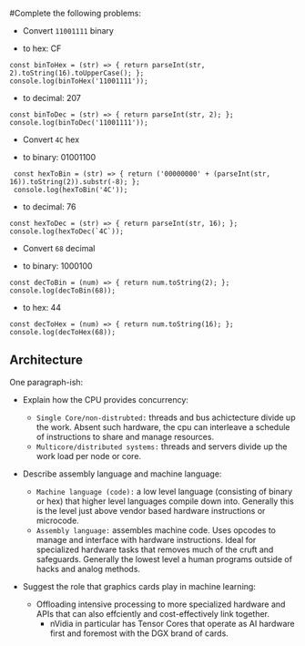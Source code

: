 #Complete the following problems:

* Convert `11001111` binary

- to hex: CF
 
```
const binToHex = (str) => { return parseInt(str, 2).toString(16).toUpperCase(); };
console.log(binToHex('11001111'));
```
- to decimal: 207

```
const binToDec = (str) => { return parseInt(str, 2); };
console.log(binToDec('11001111'));
```

* Convert `4C` hex

- to binary: 01001100
```
 const hexToBin = (str) => { return ('00000000' + (parseInt(str, 16)).toString(2)).substr(-8); };
 console.log(hexToBin('4C'));
```
- to decimal: 76
    
```
const hexToDec = (str) => { return parseInt(str, 16); };
console.log(hexToDec(`4C`));
```

* Convert `68` decimal

- to binary: 1000100
```
const decToBin = (num) => { return num.toString(2); }; 
console.log(decToBin(68)); 
```
   
- to hex: 44 

```
const decToHex = (num) => { return num.toString(16); }; 
console.log(decToHex(68)); 
```


## Architecture

One paragraph-ish:

* Explain how the CPU provides concurrency:
  - `Single Core/non-distrubted:` threads and bus achictecture divide up the work.
    Absent such hardware, the cpu can interleave a schedule of instructions to
    share and manage resources.
  - `Multicore/distributed systems:` threads and servers divide up the work load 
    per node or core.

* Describe assembly language and machine language:
  - `Machine language (code):` a low level language (consisting of binary or hex) that 
    higher level languages compile down into. Generally this is the level just above 
    vendor based hardware instructions or microcode.
  - `Assembly language:` assembles machine code. Uses opcodes to manage and interface
    with hardware instructions. Ideal for specialized hardware tasks that removes 
    much of the cruft and safeguards. Generally the lowest level a human programs 
    outside of hacks and analog methods.
* Suggest the role that graphics cards play in machine learning:
  - Offloading intensive processing to more specialized hardware and APIs that can
    also effciently and cost-effectively link together. 
      - nVidia in particular has Tensor Cores that operate as AI hardware first and 
        foremost with the DGX brand of cards.
